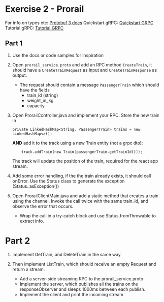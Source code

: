 # Exercise 2 - Prorail

For info on types etc: [Protobuf 3 docs](https://developers.google.com/protocol-buffers/docs/proto3)
Quickstart gRPC: [Quickstart GRPC](https://grpc.io/docs/quickstart/java.html)
Tutorial gRPC: [Tutorial GRPC](https://grpc.io/docs/tutorials/basic/java.html)

## Part 1
1. Use the docs or code samples for inspiration

1. Open `prorail_service.proto` and add an RPC method `CreateTrain`, it should have
   a `CreateTrainRequest` as input and `CreateTrainResponse` as output. 
    
    * The request should contain a message `PassengerTrain` which should have the fields
      - train_id (string)
      - weight_in_kg
      - capacity

1. Open ProrailController.java and implement your RPC. Store the new train in 
    ```
    private LinkedHashMap<String, PassengerTrain> trains = new LinkedHashMap<>();
    ```
    
    **AND** add it to the track using a new Train entity (not a grpc dto):
    ```
        track.addTrain(new Train(passengerTrain.getTrainId()));
    ``` 
    
    The track will update the position of the train, required for the react app stream.
    

     
1. Add some error handling, if the the train already exists, it should call onError. 
   Use the Status class to generate the exception (Status.<TYPE>.asException())
   
1. Open ProrailClientMain.java and add a static method that creates a train using the channel.
   Invoke the call twice with the same train_id, and observe the error that occurs.
   
    * Wrap the call in a try-catch block and use Status.fromThrowable to extract info.
    
# Part 2
1. Implement GetTrain, and DeleteTrain in the same way.

1. Then implement ListTrain, which should receive an empty Request and return a stream.
    
    * Add a server-side streaming RPC to the prorail_service.proto
    * Implement the server, which publishes all the trains on the responseObserver and 
      sleeps 1000ms between each publish. 
    * Implement the client and print the incoming stream.
    